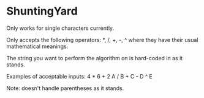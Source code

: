 # ShuntingYard

Only works for single characters currently.

Only accepts the following operators: *, /, +, -, ^ where they have their usual mathematical meanings.

The string you want to perform the algorithm on is hard-coded in as it stands.

Examples of acceptable inputs: 
4 * 6 + 2
A / B + C - D ^ E

Note: doesn't handle parentheses as it stands.
